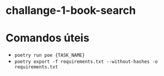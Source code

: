 # challange-1-book-search


# Comandos úteis

* `poetry run poe {TASK_NAME}`
* `poetry export -f requirements.txt --without-hashes -o requirements.txt`